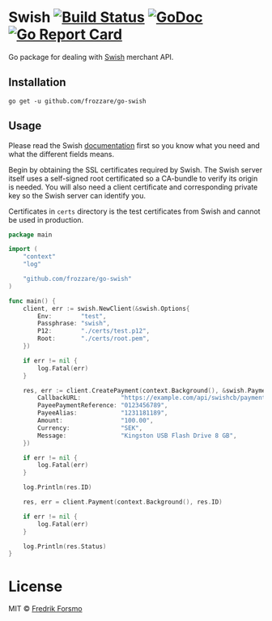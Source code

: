 # Swish [![Build Status](https://travis-ci.org/frozzare/go-swish.svg?branch=master)](https://travis-ci.org/frozzare/go-swish) [![GoDoc](https://godoc.org/github.com/frozzare/go-swish?status.svg)](https://godoc.org/github.com/frozzare/go-swish) [![Go Report Card](https://goreportcard.com/badge/github.com/frozzare/go-swish)](https://goreportcard.com/report/github.com/frozzare/go-swish)

Go package for dealing with [Swish](https://www.getswish.se/) merchant API.

## Installation

```
go get -u github.com/frozzare/go-swish
```

## Usage

Please read the Swish [documentation](https://developer.getswish.se/) first so you know what you need and what the different fields means.

Begin by obtaining the SSL certificates required by Swish. The Swish server itself uses a self-signed root certificated so a CA-bundle to verify its origin is needed.
You will also need a client certificate and corresponding private key so the Swish server can identify you.

Certificates in `certs` directory is the test certificates from Swish and cannot be used in production.

```go
package main

import (
	"context"
	"log"

	"github.com/frozzare/go-swish"
)

func main() {
	client, err := swish.NewClient(&swish.Options{
		Env:        "test",
		Passphrase: "swish",
		P12:        "./certs/test.p12",
		Root:       "./certs/root.pem",
	})

	if err != nil {
		log.Fatal(err)
	}

	res, err := client.CreatePayment(context.Background(), &swish.PaymentData{
		CallbackURL:           "https://example.com/api/swishcb/paymentrequests",
		PayeePaymentReference: "0123456789",
		PayeeAlias:            "1231181189",
		Amount:                "100.00",
		Currency:              "SEK",
		Message:               "Kingston USB Flash Drive 8 GB",
	})

	if err != nil {
		log.Fatal(err)
	}

	log.Println(res.ID)

	res, err = client.Payment(context.Background(), res.ID)

	if err != nil {
		log.Fatal(err)
	}

	log.Println(res.Status)
}
```

# License

MIT © [Fredrik Forsmo](https://github.com/frozzare)
